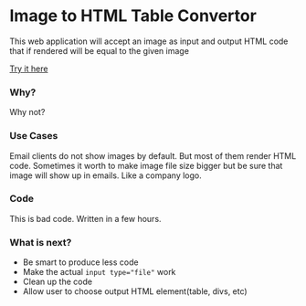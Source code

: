 <h1>Image to HTML Table Convertor</h1>
This web application will accept an image as input and output HTML code that if rendered will be equal to the given image

[Try it here](http://mohsen1.github.com/img2html/)
<h3>Why?</h3>
Why not?
<h3>Use Cases</h3>
Email clients do not show images by default. But most of them render HTML code. Sometimes it worth to make image file size bigger but be sure that image will show up in emails. Like a company logo.
<h3>Code</h3>
This is bad code. Written in a few hours.
<h3>What is next?</h3> 
 
 * Be smart to produce less code 
 * Make the actual `input type="file"` work
 * Clean up the code
 * Allow user to choose output HTML element(table, divs, etc)
